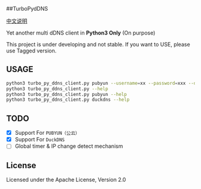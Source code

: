 ##TurboPydDNS

[中文说明](README_CN.md)

Yet another multi dDNS client in **Python3 Only** (On purpose)

This project is under developing and not stable.
If you want to USE, please use Tagged version.

USAGE
----
```bash
python3 turbo_py_ddns_client.py pubyun --username=xx --password=xxx --ddnsname=xxx
python3 turbo_py_ddns_client.py --help
python3 turbo_py_ddns_client.py pubyun --help
python3 turbo_py_ddns_client.py duckdns --help
```


TODO
----
- [x] Support For `PUBYUN（公云）` 
- [x] Support For `DuckDNS` 
- [ ] Global timer & IP change detect mechanism
  
License
-------
Licensed under the Apache License, Version 2.0